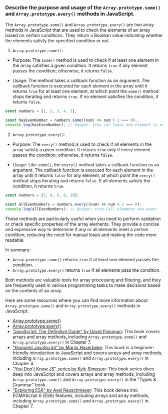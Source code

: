 ### Describe the purpose and usage of the `Array.prototype.some()` and `Array.prototype.every()` methods in JavaScript.

The `Array.prototype.some()` and `Array.prototype.every()` are two array methods in JavaScript that are used to check the elements of an array based on certain conditions. They return a Boolean value indicating whether the elements satisfy the specified condition or not.

1. `Array.prototype.some()`:
  - Purpose: The `some()` method is used to check if at least one element in the array satisfies a given condition. It returns `true` if any element passes the condition; otherwise, it returns `false`.

  - Usage: The method takes a callback function as an argument. The callback function is executed for each element in the array until it returns `true` for at least one element, at which point the `some()` method stops iterating and returns `true`. If no element satisfies the condition, it returns `false`.

   ```javascript
   const numbers = [1, 2, 3, 4, 5];

   const hasEvenNumber = numbers.some((num) => num % 2 === 0);
   console.log(hasEvenNumber); // Output: true (at least one element is even)
   ```

2. `Array.prototype.every()`:
  - Purpose: The `every()` method is used to check if all elements in the array satisfy a given condition. It returns `true` only if every element passes the condition; otherwise, it returns `false`.

  - Usage: Like `some()`, the `every()` method takes a callback function as an argument. The callback function is executed for each element in the array until it returns `false` for any element, at which point the `every()` method stops iterating and returns `false`. If all elements satisfy the condition, it returns `true`.

   ```javascript
   const numbers = [2, 4, 6, 8, 10];

   const allEvenNumbers = numbers.every((num) => num % 2 === 0);
   console.log(allEvenNumbers); // Output: true (all elements are even)
   ```

These methods are particularly useful when you need to perform validation or check specific properties of the array elements. They provide a concise and expressive way to determine if any or all elements meet a certain condition, reducing the need for manual loops and making the code more readable.

In summary:
- `Array.prototype.some()` returns `true` if at least one element passes the condition.
- `Array.prototype.every()` returns `true` if all elements pass the condition.

Both methods are valuable tools for array processing and filtering, and they are frequently used in various programming tasks to make decisions based on the contents of an array.

Here are some resources where you can find more information about `Array.prototype.some()` and `Array.prototype.every()` methods in JavaScript:

- [Array.prototype.some()](https://developer.mozilla.org/en-US/docs/Web/JavaScript/Reference/Global_Objects/Array/some)
- [Array.prototype.every()](https://developer.mozilla.org/en-US/docs/Web/JavaScript/Reference/Global_Objects/Array/every)
- ["JavaScript: The Definitive Guide" by David Flanagan](https://www.oreilly.com/library/view/javascript-the-definitive/9781449393854/): This book covers arrays and array methods, including `Array.prototype.some()` and `Array.prototype.every()` in Chapter 7.
- ["Eloquent JavaScript" by Marijn Haverbeke](https://eloquentjavascript.net/): This book is a beginner-friendly introduction to JavaScript and covers arrays and array methods, including `Array.prototype.some()` and `Array.prototype.every()` in Chapter 4.
- ["You Don't Know JS" series by Kyle Simpson](https://github.com/getify/You-Dont-Know-JS/tree/2nd-ed/types%20%26%20grammar): This book series dives deep into JavaScript and covers arrays and array methods, including `Array.prototype.some()` and `Array.prototype.every()` in the "Types & Grammar" book.
- ["Exploring ES6" by Axel Rauschmayer](https://exploringjs.com/es6/): This book delves into ECMAScript 6 (ES6) features, including arrays and array methods, including `Array.prototype.some()` and `Array.prototype.every()` in Chapter 7.
